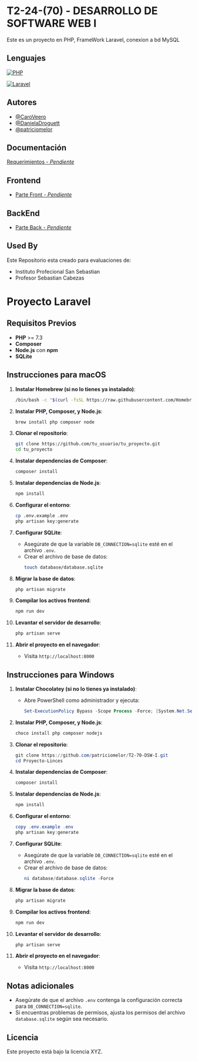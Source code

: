 
# T2-24-(70) - DESARROLLO DE SOFTWARE WEB I

Este es un proyecto en PHP, FrameWork Laravel, conexion a bd MySQL


## Lenguajes


[![PHP ](https://img.shields.io/badge/php-8.1-blue?style=for-the-badge&logo=php&logoColor=blue&logoSize=auto
)](https://www.php.net/manual/es/index.php) 

[![Laravel](https://img.shields.io/badge/Laravel-8.3-red?style=for-the-badge&logo=laravel&logoColor=red&logoSize=auto
)](https://laravel.com/docs/8.x/releases)

## Autores

- [@CaroVeero](https://github.com/CaroVeero)
- [@DanielaDroguett](https://github.com/DanielaDroguett)
- [@patriciomelor](https://github.com/patriciomelor)


## Documentación

[Requerimientos - *Pendiente*]()


## Frontend

- [Parte Front - *Pendiente*]()

## BackEnd

- [Parte Back - *Pendiente*]()
## Used By

Este Repositorio esta creado para evaluaciones de:

- Instituto Profecional San Sebastian
- Profesor Sebastian Cabezas

# Proyecto Laravel

## Requisitos Previos

- **PHP** >= 7.3
- **Composer**
- **Node.js** con **npm**
- **SQLite**

## Instrucciones para macOS

1. **Instalar Homebrew (si no lo tienes ya instalado)**:
    ```bash
    /bin/bash -c "$(curl -fsSL https://raw.githubusercontent.com/Homebrew/install/HEAD/install.sh)"
    ```

2. **Instalar PHP, Composer, y Node.js**:
    ```bash
    brew install php composer node
    ```

3. **Clonar el repositorio**:
    ```bash
    git clone https://github.com/tu_usuario/tu_proyecto.git
    cd tu_proyecto
    ```

4. **Instalar dependencias de Composer**:
    ```bash
    composer install
    ```

5. **Instalar dependencias de Node.js**:
    ```bash
    npm install
    ```

6. **Configurar el entorno**:
    ```bash
    cp .env.example .env
    php artisan key:generate
    ```

7. **Configurar SQLite**:
    - Asegúrate de que la variable `DB_CONNECTION=sqlite` esté en el archivo `.env`.
    - Crear el archivo de base de datos:
      ```bash
      touch database/database.sqlite
      ```

8. **Migrar la base de datos**:
    ```bash
    php artisan migrate
    ```

9. **Compilar los activos frontend**:
    ```bash
    npm run dev
    ```

10. **Levantar el servidor de desarrollo**:
    ```bash
    php artisan serve
    ```

11. **Abrir el proyecto en el navegador**:
    - Visita `http://localhost:8000`

## Instrucciones para Windows

1. **Instalar Chocolatey (si no lo tienes ya instalado)**:
    - Abre PowerShell como administrador y ejecuta:
      ```powershell
      Set-ExecutionPolicy Bypass -Scope Process -Force; [System.Net.ServicePointManager]::SecurityProtocol = [System.Net.ServicePointManager]::SecurityProtocol -bor 3072; iex ((New-Object System.Net.WebClient).DownloadString('https://community.chocolatey.org/install.ps1'))
      ```

2. **Instalar PHP, Composer, y Node.js**:
    ```powershell
    choco install php composer nodejs
    ```

3. **Clonar el repositorio**:
    ```powershell
    git clone https://github.com/patriciomelor/T2-70-DSW-I.git
    cd Proyecto-Linces
    ```

4. **Instalar dependencias de Composer**:
    ```powershell
    composer install
    ```

5. **Instalar dependencias de Node.js**:
    ```powershell
    npm install
    ```

6. **Configurar el entorno**:
    ```powershell
    copy .env.example .env
    php artisan key:generate
    ```

7. **Configurar SQLite**:
    - Asegúrate de que la variable `DB_CONNECTION=sqlite` esté en el archivo `.env`.
    - Crear el archivo de base de datos:
      ```powershell
      ni database/database.sqlite -Force
      ```

8. **Migrar la base de datos**:
    ```powershell
    php artisan migrate
    ```

9. **Compilar los activos frontend**:
    ```powershell
    npm run dev
    ```

10. **Levantar el servidor de desarrollo**:
    ```powershell
    php artisan serve
    ```

11. **Abrir el proyecto en el navegador**:
    - Visita `http://localhost:8000`

## Notas adicionales

- Asegúrate de que el archivo `.env` contenga la configuración correcta para `DB_CONNECTION=sqlite`.
- Si encuentras problemas de permisos, ajusta los permisos del archivo `database.sqlite` según sea necesario.


## Licencia

Este proyecto está bajo la licencia XYZ.
